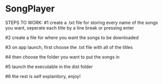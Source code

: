 # SongPlayer
 
STEPS TO WORK:
#1 create a .txt file for storing every name of the songs you want, seperate each title by a line break or pressing enter

#2 create a file for where you want the songs to be downloaded

#3 on app launch, first choose the .txt file with all of the 
titles

#4 then choose the folder you want to put the songs in

#5 launch the executable in the dist folder

#6 the rest is self explanitory, enjoy!
